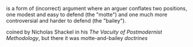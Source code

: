 is a form of (incorrect) argument where an arguer conflates two positions, one modest and easy to defend (the "motte") and one much more controversial and harder to defend (the "bailey").

coined by Nicholas Shackel in his _The Vacuity of Postmodernist Methodology_, but there it was motte-and-bailey _doctrines_

